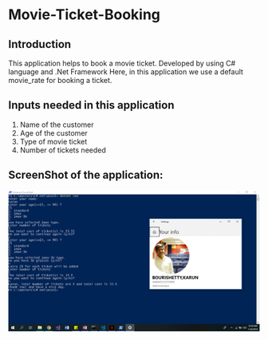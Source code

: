 # Movie-Ticket-Booking

## Introduction
This application helps to book a movie ticket. Developed by using C# language and .Net Framework
Here, in this application we use a default movie_rate for booking a ticket.

## Inputs needed in this application

1. Name of the customer
2. Age of the customer
3. Type of movie ticket
4. Number of tickets needed

## ScreenShot of the application:

![output](https://github.com/karunb09/dotnet_basic_program/blob/master/Screenshot%20(105).png)



